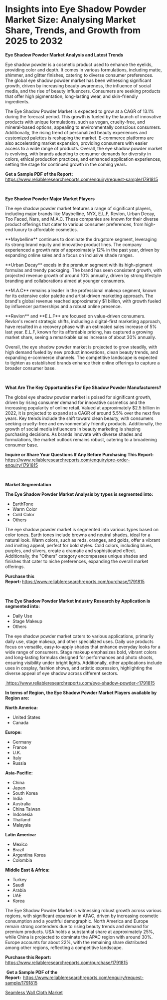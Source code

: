 <p><h1>Insights into Eye Shadow Powder Market Size: Analysing Market Share, Trends, and Growth from 2025 to 2032</h1></p><p><strong>Eye Shadow Powder Market Analysis and Latest Trends</strong></p>
<p><p>Eye shadow powder is a cosmetic product used to enhance the eyelids, providing color and depth. It comes in various formulations, including matte, shimmer, and glitter finishes, catering to diverse consumer preferences. The global eye shadow powder market has been witnessing significant growth, driven by increasing beauty awareness, the influence of social media, and the rise of beauty influencers. Consumers are seeking products that offer high pigmentation, long-lasting wear, and skin-friendly ingredients.</p><p>The Eye Shadow Powder Market is expected to grow at a CAGR of 13.1% during the forecast period. This growth is fueled by the launch of innovative products with unique formulations, such as vegan, cruelty-free, and mineral-based options, appealing to environmentally conscious consumers. Additionally, the rising trend of personalized beauty experiences and customized palettes is reshaping the market. E-commerce platforms are also accelerating market expansion, providing consumers with easier access to a wide range of products. Overall, the eye shadow powder market is evolving, with brands adapting to consumer demands for diversity in colors, ethical production practices, and enhanced application experiences, setting the stage for continued growth in the coming years.</p></p>
<p><strong>Get a Sample PDF of the Report:&nbsp;</strong> <a href="https://www.reliableresearchreports.com/enquiry/request-sample/1791815?utm_campaign=2665&utm_medium=2&utm_source=Github&utm_content=ia&utm_term=05042025&utm_id=eye-shadow-powder">https://www.reliableresearchreports.com/enquiry/request-sample/1791815</a></p>
<p>&nbsp;</p>
<p><strong>Eye Shadow Powder Major Market Players</strong></p>
<p><p>The eye shadow powder market features a range of significant players, including major brands like Maybelline, NYX, E.L.F, Revlon, Urban Decay, Too Faced, Nars, and M.A.C. These companies are known for their diverse product offerings that cater to various consumer preferences, from high-end luxury to affordable cosmetics. </p><p>**Maybelline** continues to dominate the drugstore segment, leveraging its strong brand equity and innovative product lines. The company experienced a growth rate of approximately 12% in the past year, driven by expanding online sales and a focus on inclusive shade ranges. </p><p>**Urban Decay** excels in the premium segment with its high-pigment formulas and trendy packaging. The brand has seen consistent growth, with projected revenue growth of around 10% annually, driven by strong lifestyle branding and collaborations aimed at younger consumers.</p><p>**M.A.C** remains a leader in the professional makeup segment, known for its extensive color palette and artist-driven marketing approach. The brand's global revenue reached approximately $1 billion, with growth fueled by influencer partnerships and a robust online presence.</p><p>**Revlon** and **E.L.F** are focused on value-driven consumers. Revlon's recent strategic shifts, including a digital-first marketing approach, have resulted in a recovery phase with an estimated sales increase of 5% last year. E.L.F, known for its affordable pricing, has captured a growing market share, seeing a remarkable sales increase of about 30% annually.</p><p>Overall, the eye shadow powder market is projected to grow steadily, with high demand fueled by new product innovations, clean beauty trends, and expanding e-commerce channels. The competitive landscape is expected to tighten as established brands enhance their online offerings to capture a broader consumer base.</p></p>
<p>&nbsp;</p>
<p><strong>What Are The Key Opportunities For Eye Shadow Powder Manufacturers?</strong></p>
<p><p>The global eye shadow powder market is poised for significant growth, driven by rising consumer demand for innovative cosmetics and the increasing popularity of online retail. Valued at approximately $2.5 billion in 2022, it is projected to expand at a CAGR of around 5.5% over the next five years. Key trends include the shift toward clean beauty, with consumers seeking cruelty-free and environmentally friendly products. Additionally, the growth of social media influencers in beauty marketing is shaping purchasing decisions. As brands innovate with diverse shades and formulations, the market outlook remains robust, catering to a broadening consumer base.</p></p>
<p><strong>Inquire or Share Your Questions If Any Before Purchasing This Report:</strong> <a href="https://www.reliableresearchreports.com/enquiry/pre-order-enquiry/1791815?utm_campaign=2665&utm_medium=2&utm_source=Github&utm_content=ia&utm_term=05042025&utm_id=eye-shadow-powder">https://www.reliableresearchreports.com/enquiry/pre-order-enquiry/1791815</a></p>
<p>&nbsp;</p>
<p><strong>Market Segmentation</strong></p>
<p><strong>The Eye Shadow Powder Market Analysis by types is segmented into:</strong></p>
<p><ul><li>EarthTone</li><li>Warm Color</li><li>Cold Color</li><li>Others</li></ul></p>
<p><p>The eye shadow powder market is segmented into various types based on color tones. Earth tones include browns and neutral shades, ideal for a natural look. Warm colors, such as reds, oranges, and golds, offer a vibrant and inviting appeal, perfect for bold styles. Cold colors, including blues, purples, and silvers, create a dramatic and sophisticated effect. Additionally, the "Others" category encompasses unique shades and finishes that cater to niche preferences, expanding the overall market offerings.</p></p>
<p><strong>Purchase this Report:&nbsp;</strong><a href="https://www.reliableresearchreports.com/purchase/1791815?utm_campaign=2665&utm_medium=2&utm_source=Github&utm_content=ia&utm_term=05042025&utm_id=eye-shadow-powder">https://www.reliableresearchreports.com/purchase/1791815</a></p>
<p>&nbsp;</p>
<p><strong>The Eye Shadow Powder Market Industry Research by Application is segmented into:</strong></p>
<p><ul><li>Daily Use</li><li>Stage Makeup</li><li>Others</li></ul></p>
<p><p>The eye shadow powder market caters to various applications, primarily daily use, stage makeup, and other specialized uses. Daily use products focus on versatile, easy-to-apply shades that enhance everyday looks for a wide range of consumers. Stage makeup emphasizes bold, vibrant colors and long-lasting formulas designed for performances and photo shoots, ensuring visibility under bright lights. Additionally, other applications include uses in cosplay, fashion shows, and artistic expression, highlighting the diverse appeal of eye shadow across different sectors.</p></p>
<p><a href="https://www.reliableresearchreports.com/eye-shadow-powder-r1791815?utm_campaign=2665&utm_medium=2&utm_source=Github&utm_content=ia&utm_term=05042025&utm_id=eye-shadow-powder">&nbsp;https://www.reliableresearchreports.com/eye-shadow-powder-r1791815</a></p>
<p><strong>In terms of Region, the Eye Shadow Powder Market Players available by Region are:</strong></p>
<p>
    <p> <strong> North America: </strong>
        <ul>
            <li>United States</li>
            <li>Canada</li>
        </ul>
        </p> 
    <p> <strong> Europe: </strong>
        <ul>
            <li>Germany</li>
            <li>France</li>
            <li>U.K.</li>
            <li>Italy</li>
            <li>Russia</li>
        </ul>
        </p> 
    <p> <strong> Asia-Pacific: </strong>
        <ul>
            <li>China</li>
            <li>Japan</li>
            <li>South Korea</li>
            <li>India</li>
            <li>Australia</li>
            <li>China Taiwan</li>
            <li>Indonesia</li>
            <li>Thailand</li>
            <li>Malaysia</li>
        </ul>
        </p> 
    <p> <strong> Latin America: </strong>
        <ul>
            <li>Mexico</li>
            <li>Brazil</li>
            <li>Argentina Korea</li>
            <li>Colombia</li>
        </ul>
        </p> 
    <p> <strong> Middle East & Africa: </strong>
        <ul>
            <li>Turkey</li>
            <li>Saudi</li>
            <li>Arabia</li>
            <li>UAE</li>
            <li>Korea</li>
        </ul>
    </p>
    </p>
<p><p>The Eye Shadow Powder Market is witnessing robust growth across various regions, with significant expansion in APAC, driven by increasing cosmetic consumption and a youthful demographic. North America and Europe remain strong contenders due to rising beauty trends and demand for premium products. USA holds a substantial share at approximately 25%, while China is projected to dominate the APAC region with around 30%. Europe accounts for about 22%, with the remaining share distributed among other regions, reflecting a competitive landscape.</p></p>
<p><strong>Purchase this Report: </strong><a href="https://www.reliableresearchreports.com/purchase/1791815?utm_campaign=2665&utm_medium=2&utm_source=Github&utm_content=ia&utm_term=05042025&utm_id=eye-shadow-powder">https://www.reliableresearchreports.com/purchase/1791815</a></p>
<p>&nbsp;<strong>Get a Sample PDF of the Report:&nbsp;&nbsp;</strong><a href="https://www.reliableresearchreports.com/enquiry/request-sample/1791815?utm_campaign=2665&utm_medium=2&utm_source=Github&utm_content=ia&utm_term=05042025&utm_id=eye-shadow-powder">https://www.reliableresearchreports.com/enquiry/request-sample/1791815</a></p>
<p><strong></strong></p>
<p><p><a href="https://github.com/dolorespeddico90/Market-Research-Report-List-1/blob/main/seamless-wall-cloth-market.md?utm_campaign=2665&utm_medium=2&utm_source=Github&utm_content=ia&utm_term=05042025&utm_id=eye-shadow-powder">Seamless Wall Cloth Market</a></p></p>
